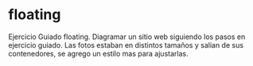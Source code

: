 # floating
Ejercicio Guiado floating.
Diagramar un sitio web siguiendo los pasos en ejercicio guiado.
Las fotos estaban en distintos tamaños y salian de sus contenedores, se agrego un estilo mas para ajustarlas.

